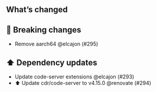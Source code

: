 ## What’s changed
## 🚨 Breaking changes

- Remove aarch64 @elcajon (#295)

## ⬆️ Dependency updates

- Update code-server extensions @elcajon (#293)
- ⬆️ Update cdr/code-server to v4.15.0 @renovate (#294)
